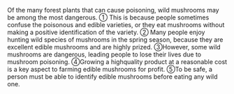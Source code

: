 Of the many forest plants that can cause poisoning, wild
mushrooms may be among the most dangerous. ① This is
because people sometimes confuse the poisonous and edible
varieties, or they eat mushrooms without making a positive
identification of the variety. ② Many people enjoy hunting
wild species of mushrooms in the spring season, because
they are excellent edible mushrooms and are highly prized.
③However, some wild mushrooms are dangerous, leading people
to lose their lives due to mushroom poisoning. ④Growing a
high­quality product at a reasonable cost is a key aspect to
farming edible mushrooms for profit. ⑤To be safe, a person
must be able to identify edible mushrooms before eating any
wild one.
